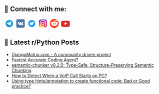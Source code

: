 ## 🔎 Connect with me:
[<img src="https://github.com/bullbesh/bullbesh/blob/main/images/Telegram.png" width="32" height="32" />](https://t.me/bullbesh)
[<img src="https://github.com/bullbesh/bullbesh/blob/main/images/VK.png" width="32" height="32" />](https://vk.com/bullbesh)
[<img src="https://github.com/bullbesh/bullbesh/blob/main/images/Twitter.png" width="32" height="32" />](https://twitter.com/bullbesh1)
[<img src="https://github.com/bullbesh/bullbesh/blob/main/images/Instagram.png" width="32" height="32" />](https://www.instagram.com/bullbesh)
[<img src="https://github.com/bullbesh/bullbesh/blob/main/images/Reddit.png" width="32" height="32" />](https://www.reddit.com/user/bullbesh)
[<img src="https://github.com/bullbesh/bullbesh/blob/main/images/YouTube.png" width="32" height="32" />](https://www.youtube.com/channel/UCtfjRs6uzgq5mfm8S06WTcg)

## 📕 Latest r/Python Posts
<!-- BLOG-POST-LIST:START -->
- [DjangoMatrix.com - A community driven project](https://www.reddit.com/r/Python/comments/1ij22r7/djangomatrixcom_a_community_driven_project/)
- [Fastest Accurate Coding Agent?](https://www.reddit.com/r/Python/comments/1ij1pta/fastest_accurate_coding_agent/)
- [semantic-chunker v0.2.0: Type-Safe, Structure-Preserving Semantic Chunking](https://www.reddit.com/r/Python/comments/1ij1fk7/semanticchunker_v020_typesafe_structurepreserving/)
- [How to Detect When a VoIP Call Starts on PC?](https://www.reddit.com/r/Python/comments/1ij0is6/how_to_detect_when_a_voip_call_starts_on_pc/)
- [Using type hints/annotation to create functional code: Bad or Good practice?](https://www.reddit.com/r/Python/comments/1iiya1h/using_type_hintsannotation_to_create_functional/)
<!-- BLOG-POST-LIST:END -->

